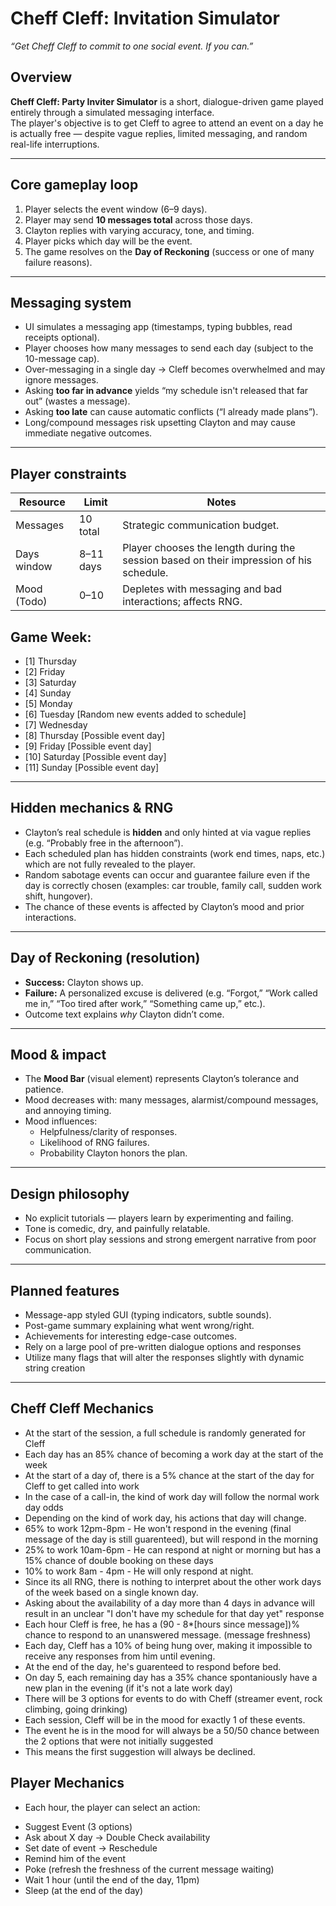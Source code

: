 # Cheff Cleff: Invitation Simulator
*“Get Cheff Cleff to commit to one social event. If you can.”*

## Overview
**Cheff Cleff: Party Inviter Simulator** is a short, dialogue-driven game played entirely through a simulated messaging interface.  
The player's objective is to get Cleff to agree to attend an event on a day he is actually free — despite vague replies, limited messaging, and random real-life interruptions.

---

## Core gameplay loop
1. Player selects the event window (6–9 days).  
2. Player may send **10 messages total** across those days.  
3. Clayton replies with varying accuracy, tone, and timing.  
4. Player picks which day will be the event.  
5. The game resolves on the **Day of Reckoning** (success or one of many failure reasons).

---

## Messaging system
- UI simulates a messaging app (timestamps, typing bubbles, read receipts optional).  
- Player chooses how many messages to send each day (subject to the 10-message cap).  
- Over-messaging in a single day → Cleff becomes overwhelmed and may ignore messages.  
- Asking **too far in advance** yields “my schedule isn't released that far out” (wastes a message).  
- Asking **too late** can cause automatic conflicts (“I already made plans”).  
- Long/compound messages risk upsetting Clayton and may cause immediate negative outcomes.

---

## Player constraints

| Resource      | Limit       | Notes |
|---------------|-------------|-------|
| Messages      | 10 total    | Strategic communication budget. |
| Days window   | 8–11 days   | Player chooses the length during the session based on their impression of his schedule. |
| Mood   (Todo) | 0–10        | Depletes with messaging and bad interactions; affects RNG. |

## Game Week:

- [1] Thursday  
- [2] Friday
- [3] Saturday
- [4] Sunday
- [5] Monday
- [6] Tuesday     [Random new events added to schedule]
- [7] Wednesday
- [8] Thursday    [Possible event day]
- [9] Friday      [Possible event day]
- [10] Saturday   [Possible event day]
- [11] Sunday     [Possible event day]

---

## Hidden mechanics & RNG
- Clayton’s real schedule is **hidden** and only hinted at via vague replies (e.g. “Probably free in the afternoon”).  
- Each scheduled plan has hidden constraints (work end times, naps, etc.) which are not fully revealed to the player.  
- Random sabotage events can occur and guarantee failure even if the day is correctly chosen (examples: car trouble, family call, sudden work shift, hungover).  
- The chance of these events is affected by Clayton’s mood and prior interactions.

---

## Day of Reckoning (resolution)
- **Success:** Clayton shows up.  
- **Failure:** A personalized excuse is delivered (e.g. “Forgot,” “Work called me in,” “Too tired after work,” “Something came up,” etc.).  
- Outcome text explains *why* Clayton didn’t come.

---

## Mood & impact
- The **Mood Bar** (visual element) represents Clayton’s tolerance and patience.  
- Mood decreases with: many messages, alarmist/compound messages, and annoying timing.  
- Mood influences:
  - Helpfulness/clarity of responses.  
  - Likelihood of RNG failures.  
  - Probability Clayton honors the plan.

---

## Design philosophy
- No explicit tutorials — players learn by experimenting and failing.  
- Tone is comedic, dry, and painfully relatable.  
- Focus on short play sessions and strong emergent narrative from poor communication.

---

## Planned features
- Message-app styled GUI (typing indicators, subtle sounds).  
- Post-game summary explaining what went wrong/right.  
- Achievements for interesting edge-case outcomes.
- Rely on a large pool of pre-written dialogue options and responses
- Utilize many flags that will alter the responses slightly with dynamic string creation

---

## Cheff Cleff Mechanics

- At the start of the session, a full schedule is randomly generated for Cleff
- Each day has an 85% chance of becoming a work day at the start of the week
- At the start of a day of, there is a 5% chance at the start of the day for Cleff to get called into work
- In the case of a call-in, the kind of work day will follow the normal work day odds
- Depending on the kind of work day, his actions that day will change.
- 65% to work 12pm-8pm - He won't respond in the evening (final message of the day is still guarenteed), but will respond in the morning
- 25% to work 10am-6pm - He can respond at night or morning but has a 15% chance of double booking on these days
- 10%  to work 8am - 4pm - He will only respond at night. 
- Since its all RNG, there is nothing to interpret about the other work days of the week based on a single known day.
- Asking about the availability of a day more than 4 days in advance will result in an unclear "I don't have my schedule for that day yet" response
- Each hour Cleff is free, he has a (90 - 8*[hours since message])%  chance to respond to an unanswered message. (message freshness)
- Each day, Cleff has a 10% of being hung over, making it impossible to receive any responses from him until evening.
- At the end of the day, he's guarenteed to respond before bed.
- On day 5, each remaining day has a 35% chance spontaniously have a new plan in the evening (if it's not a late work day)
- There will be 3 options for events to do with Cheff (streamer event, rock climbing, going drinking)
- Each session, Cleff will be in the mood for exactly 1 of these events.
- The event he is in the mood for will always be a 50/50 chance between the 2 options that were not initially suggested
- This means the first suggestion will always be declined. 

## Player Mechanics

- Each hour, the player can select an action:
  
* Suggest Event (3 options)
* Ask about X day -> Double Check availability
* Set date of event -> Reschedule
* Remind him of the event
* Poke (refresh the freshness of the current message waiting)
* Wait 1 hour (until the end of the day, 11pm)
* Sleep (at the end of the day)

  
